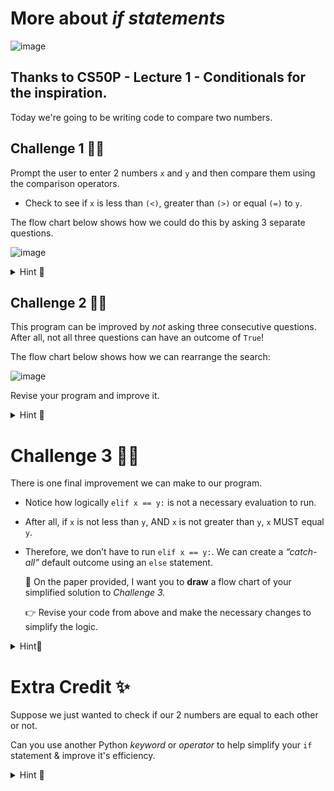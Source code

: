 # More about *if statements*

![image](https://github.com/user-attachments/assets/abc64622-ec13-42ea-8cb3-79b73b7f5794)
## Thanks to CS50P - Lecture 1 - Conditionals for the inspiration.

Today we're going to be writing code to compare two numbers.


## Challenge 1 👨‍💻
Prompt the user to enter 2 numbers `x` and `y` and then compare them using the comparison operators.

- Check to see if `x` is less than `(<)`, greater than `(>)` or equal `(=)` to `y`. 

The flow chart below shows how we could do this by asking 3 separate questions.

![image](https://github.com/user-attachments/assets/c9899645-e37b-461c-8415-499b29f24777)


<details>
  <summary> Hint 👀 </summary>

  ````py
# Challenge 1

x = int(input("What's x? "))
y = int()

if x < y:
  print("x is less than y")
if x > y:

if x = y

  ````
</details>

## Challenge 2 👨‍💻

This program can be improved by *not* asking three consecutive questions. After all, not all three questions can have an outcome of ``True``! 

The flow chart below shows how we can rearrange the search:

![image](https://github.com/user-attachments/assets/12299819-741b-4c45-ba84-6211910a8877)

Revise your program and improve it.

<details>
  <summary> Hint 👀 </summary>

  ````py
  # Challenge 2

x = 
y = 

if x < y:
  print("x is less than y")
elif x > y:

  ````
</details>


# Challenge 3 👨‍💻
There is one final improvement we can make to our program. 

- Notice how logically `elif x == y:` is not a necessary evaluation to run. 

- After all, if `x` is not less than `y`, AND `x` is not greater than `y`, `x` MUST equal `y`. 

- Therefore, we don’t have to run `elif x == y:`. We can create a *“catch-all”* default outcome using an ``else`` statement.

  📝 On the paper provided, I want you to **draw** a flow chart of your simplified solution to _Challenge 3._
  
  👉 Revise your code from above and make the necessary changes to simplify the logic.

<details>
  <summary> Hint👀  </summary>

  ````py
# Challenge 3

x = 
y = 

if 
elif  
else
   
  ````
</details>


# Extra Credit ✨
Suppose we just wanted to check if our 2 numbers are equal to each other or not.

Can you use another Python *keyword* or *operator* to help simplify your ``if`` statement & improve it's efficiency.

<details>
  <summary> Hint 👀 </summary>

  ````py
  or

  != 

  == 
  
  ````
</details>

> 
